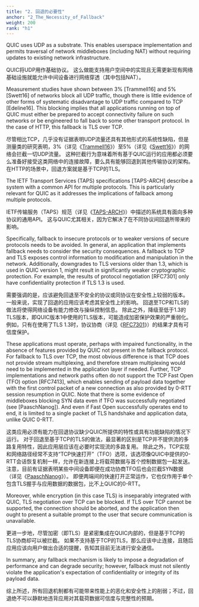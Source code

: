 ```yaml
---
title: "2. 回退的必要性"
anchor: "2_The_Necessity_of_Fallback"
weight: 200
rank: "h1"
---
```


QUIC uses UDP as a substrate. This enables userspace implementation and permits traversal of network middleboxes (including NAT) without requiring updates to existing network infrastructure.

QUIC将UDP用作基础协议。
这么做能支持用户空间中的实现且无需更新现有网络基础设施就能允许中间设备进行网络穿透（其中包括NAT）。

Measurement studies have shown between 3% [Trammell16] and 5% [Swett16] of networks block all UDP traffic, though there is little evidence of other forms of systematic disadvantage to UDP traffic compared to TCP [Edeline16]. This blocking implies that all applications running on top of QUIC must either be prepared to accept connectivity failure on such networks or be engineered to fall back to some other transport protocol. In the case of HTTP, this fallback is TLS over TCP.

尽管相比TCP，几乎没有证据表明UDP流量还具有其他形式的系统性缺陷，但是测量类的研究表明，3%（详见《[Trammell16](https://ripe72.ripe.net/wp-content/uploads/presentations/86-atlas-udpdiff.pdf)》）至5%（详见《[Swett16](https://www.ietf.org/proceedings/96/slides/slides-96-quic-3.pdf)》）的网络会拦截一切UDP流量。
这种拦截行为意味着所有基于QUIC运行的应用都必须要么准备好接受这类网络中的连接故障，要么具有能够回退到其他传输协议的架构。
在HTTP的场景中，回退方案就是基于TCP的TLS。

The IETF Transport Services (TAPS) specifications [TAPS-ARCH] describe a system with a common API for multiple protocols. This is particularly relevant for QUIC as it addresses the implications of fallback among multiple protocols.

IETF传输服务（TAPS）规范（详见《[TAPS-ARCH](https://datatracker.ietf.org/doc/html/draft-ietf-taps-arch-14)》）中描述的系统具有面向多种协议的通用API。
这与QUIC尤其相关，因为它解决了在不同协议间回退所带来的影响。

Specifically, fallback to insecure protocols or to weaker versions of secure protocols needs to be avoided. In general, an application that implements fallback needs to consider the security consequences. A fallback to TCP and TLS exposes control information to modification and manipulation in the network. Additionally, downgrades to TLS versions older than 1.3, which is used in QUIC version 1, might result in significantly weaker cryptographic protection. For example, the results of protocol negotiation [RFC7301] only have confidentiality protection if TLS 1.3 is used.

需要强调的是，应该避免回退至不安全的协议或同协议在安全性上较弱的版本。
一般来说，实现了回退的应用应该考虑其安全性上的影响。
回退至TCP和TLS的做法将使得网络设备有能力修改与操纵控制信息。
除此之外，降级至低于1.3的TLS版本，即QUIC版本1中使用的TLS版本，可能造成加密保护效果的严重弱化。
例如，只有在使用了TLS 1.3时，协议协商（详见《[RFC7301](https://www.rfc-editor.org/info/rfc7301)》）的结果才具有可信度保护。

These applications must operate, perhaps with impaired functionality, in the absence of features provided by QUIC not present in the fallback protocol. For fallback to TLS over TCP, the most obvious difference is that TCP does not provide stream multiplexing, and therefore stream multiplexing would need to be implemented in the application layer if needed. Further, TCP implementations and network paths often do not support the TCP Fast Open (TFO) option [RFC7413], which enables sending of payload data together with the first control packet of a new connection as also provided by 0-RTT session resumption in QUIC. Note that there is some evidence of middleboxes blocking SYN data even if TFO was successfully negotiated (see [PaaschNanog]). And even if Fast Open successfully operates end to end, it is limited to a single packet of TLS handshake and application data, unlike QUIC 0-RTT.

这类应用必须有能力在回退协议缺少QUIC所提供的特性或具有功能缺陷的情况下运行。
对于回退至基于TCP的TLS的做法，最显著的区别是TCP并不提供流的多路复用特性，因此应用层应该在必要时实现流的多路复用。
除此之外，TCP实现和网络路径经常不支持“TCP快速打开”（TFO）选项，该选项像QUIC中提供的0-RTT会话恢复机制一样，允许在新连接上将载荷数据与首个控制数据包一起发送。
注意，目前有证据表明某些中间设备即便在成功协商TFO后也会拦截SYN数据（详见《[PaaschNanog](https://www.nanog.org/sites/default/files/Paasch_Network_Support.pdf)》）。
即便两端间的快速打开正常运作，它也仅作用于单个包含TLS握手与应用数据的数据包，比不上QUIC的0-RTT。

Moreover, while encryption (in this case TLS) is inseparably integrated with QUIC, TLS negotiation over TCP can be blocked. If TLS over TCP cannot be supported, the connection should be aborted, and the application then ought to present a suitable prompt to the user that secure communication is unavailable.

更进一步地，尽管加密（即TLS）是紧密集成在QUIC内部的，但是基于TCP的TLS协商却可以被拦截。
如果不支持基于TCP的TLS，那么应该中止连接，且随后应用应该向用户做出合适的提醒，告知其目前无法进行安全通信。

In summary, any fallback mechanism is likely to impose a degradation of performance and can degrade security; however, fallback must not silently violate the application's expectation of confidentiality or integrity of its payload data.

综上所述，所有回退机制都有可能带来性能上的恶化和安全性上的削弱；不过，回退绝不可以静默地违背应用对其载荷数据可信度与完整性的预期。
